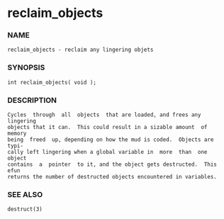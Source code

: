# reclaim_objects

### NAME

    reclaim_objects - reclaim any lingering objets

### SYNOPSIS

    int reclaim_objects( void );

### DESCRIPTION

    Cycles  through  all  objects  that are loaded, and frees any lingering
    objects that it can.  This could result in a sizable amount  of  memory
    being  freed  up, depending on how the mud is coded.  Objects are typi‐
    cally left lingering when a global variable in  more  than  one  object
    contains  a  pointer  to it, and the object gets destructed.  This efun
    returns the number of destructed objects encountered in variables.

### SEE ALSO

    destruct(3)

